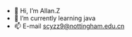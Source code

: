 - 👋 Hi, I’m Allan.Z
- 🌱 I’m currently learning java
- 📫 E-mail scyzz9@nottingham.edu.cn

<!---
1372605422/1372605422 is a ✨ special ✨ repository because its `README.md` (this file) appears on your GitHub profile.
You can click the Preview link to take a look at your changes.
--->
